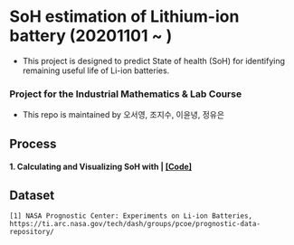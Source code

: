 # SoH estimation of Lithium-ion battery (20201101 ~ )
- This project is designed to predict State of health (SoH) for identifying remaining useful life of Li-ion batteries.

### Project for the Industrial Mathematics & Lab Course
- This repo is maintained by 오서영, 조지수, 이윤녕, 정유은

## Process
#### **1**. Calculating and Visualizing SoH with  | [[Code]]()  

## Dataset  
```
[1] NASA Prognostic Center: Experiments on Li-ion Batteries, https://ti.arc.nasa.gov/tech/dash/groups/pcoe/prognostic-data-repository/ 
```
